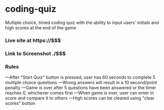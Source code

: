# coding-quiz
Multiple choice, timed coding quiz with the ability to input users' initials and high scores at the end of the game 

### Live site at https://$$$

### Link to Screenshot ./$$$

### Rules
—After "Start Quiz" button is pressed, user has 60 seconds to complete 5 multiple choice questions
—Wrong answers will result in a 10 second/point penalty
—Game is over after 5 questions have been answered or the timer reaches 0, whichever comes first
—When game is over, user can enter in score and compare it to others
—High scores can be cleared using "clear scores" button